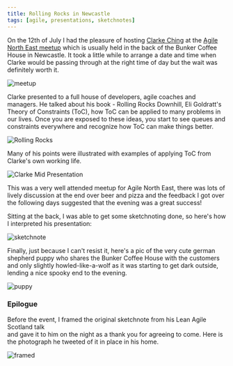 ```yaml
---
title: Rolling Rocks in Newcastle
tags: [agile, presentations, sketchnotes]
---
```


On the 12th of July I had the pleasure of hosting <a href="http://rolls.rocks">Clarke Ching</a>
at the <a href="http://www.meetup.com/Agile-North-East/">Agile North East meetup</a> which is
usually held in the back of the Bunker Coffee House in Newcastle. It took a little while to
arrange a date and time when Clarke would be passing through at the right time of day but
the wait was definitely worth it.

![meetup](/assets/img/posts/rolling-rocks-in-newcastle/july-meetup.png)

Clarke presented to a full house of developers, agile coaches and managers. He talked about
his book - Rolling Rocks Downhill, Eli Goldratt's Theory of Constraints (ToC), how ToC can be
applied to many problems in our lives. Once you are exposed to these ideas, you
start to see queues and constraints everywhere and recognize how ToC can make things better.

<img src="/assets/img/posts/rolling-rocks-in-newcastle/2016-07-12 18.33.04.jpg" alt="Rolling Rocks" class="u-max-full-width" />

Many of his points were illustrated with examples of applying ToC from Clarke's own working life.

<img src="/assets/img/posts/rolling-rocks-in-newcastle/2016-07-12 18.53.35.jpg" alt="Clarke Mid Presentation" class="u-max-full-width" />

This was a very well attended meetup for Agile North East, there was lots of lively discussion at the
end over beer and pizza and the feedback I got over the following days suggested that the evening was a
great success!

Sitting at the back, I was able to get some sketchnoting done, so here's how I interpreted his
presentation:

<img src="/assets/img/posts/rolling-rocks-in-newcastle/2016-07-13 23.05.32.jpg" alt="sketchnote" class="u-max-full-width" />

Finally, just because I can't resist it, here's a pic of the very cute german shepherd
puppy who shares the Bunker Coffee House with the customers and only slightly howled-like-a-wolf
as it was starting to get dark outside, lending a nice spooky end to the evening.

<img src="/assets/img/posts/rolling-rocks-in-newcastle/2016-07-12 17.33.01.jpg" alt="puppy" class="u-max-full-width" />

### Epilogue

Before the event, I framed the original sketchnote from his Lean Agile Scotland talk  
and gave it to him on the night as a thank you for agreeing to come. Here is the photograph
he tweeted of it in place in his home.

![framed](/assets/img/posts/rolling-rocks-in-newcastle/CnbMCS6XEAIkniW.jpg)
